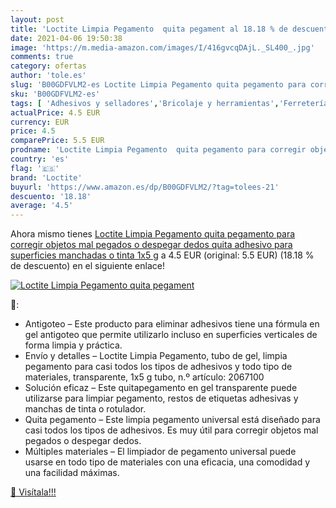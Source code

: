 ```yaml
---
layout: post
title: 'Loctite Limpia Pegamento  quita pegament al 18.18 % de descuento'
date: 2021-04-06 19:50:38
image: 'https://m.media-amazon.com/images/I/416gvcqDAjL._SL400_.jpg'
comments: true
category: ofertas
author: 'tole.es'
slug: 'B00GDFVLM2-es Loctite Limpia Pegamento quita pegamento para corregir...'
sku: 'B00GDFVLM2-es'
tags: [ 'Adhesivos y selladores','Bricolaje y herramientas','Ferretería','Pegamentos instantáneos','loctite', ]
actualPrice: 4.5 EUR
currency: EUR
price: 4.5
comparePrice: 5.5 EUR
prodname: 'Loctite Limpia Pegamento  quita pegamento para corregir objetos mal pegados o despegar dedos  quita adhesivo para superficies manchadas o tinta  1x5 g'
country: 'es'
flag: '🇪🇸'
brand: 'Loctite'
buyurl: 'https://www.amazon.es/dp/B00GDFVLM2/?tag=tolees-21'
descuento: '18.18'
average: '4.5'
---
```


Ahora mismo tienes [Loctite Limpia Pegamento  quita pegamento para corregir objetos mal pegados o despegar dedos  quita adhesivo para superficies manchadas o tinta  1x5 g](https://www.amazon.es/dp/B00GDFVLM2/?tag=tolees-21) a 4.5 EUR (original: 5.5 EUR) (18.18 %  de descuento) en el siguiente enlace!

[![Loctite Limpia Pegamento  quita pegament](https://m.media-amazon.com/images/I/416gvcqDAjL._SL400_.jpg)](https://www.amazon.es/dp/B00GDFVLM2/?tag=tolees-21)

🔎:

- Antigoteo – Este producto para eliminar adhesivos tiene una fórmula en gel antigoteo que permite utilizarlo incluso en superficies verticales de forma limpia y práctica.
- Envío y detalles – Loctite Limpia Pegamento, tubo de gel, limpia pegamento para casi todos los tipos de adhesivos y todo tipo de materiales, transparente, 1x5 g tubo, n.º artículo: 2067100
- Solución eficaz – Este quitapegamento en gel transparente puede utilizarse para limpiar pegamento, restos de etiquetas adhesivas y manchas de tinta o rotulador.
- Quita pegamento – Este limpia pegamento universal está diseñado para casi todos los tipos de adhesivos. Es muy útil para corregir objetos mal pegados o despegar dedos.
- Múltiples materiales – El limpiador de pegamento universal puede usarse en todo tipo de materiales con una eficacia, una comodidad y una facilidad máximas.

[🛒 Visítala!!!](https://www.amazon.es/dp/B00GDFVLM2/?tag=tolees-21)
